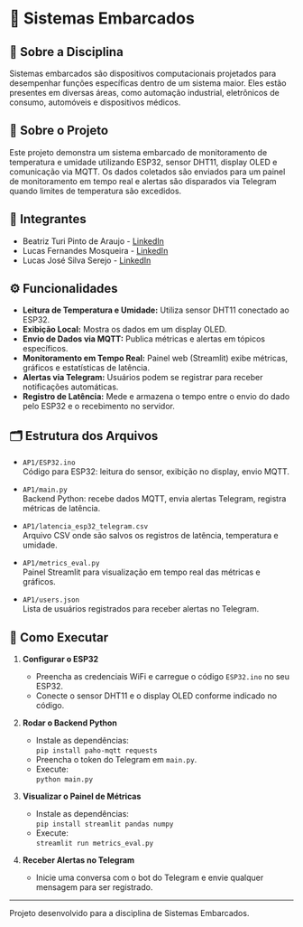 # 📌 Sistemas Embarcados

## 📖 Sobre a Disciplina
Sistemas embarcados são dispositivos computacionais projetados para desempenhar funções específicas dentro de um sistema maior. Eles estão presentes em diversas áreas, como automação industrial, eletrônicos de consumo, automóveis e dispositivos médicos.

## 📖 Sobre o Projeto

Este projeto demonstra um sistema embarcado de monitoramento de temperatura e umidade utilizando ESP32, sensor DHT11, display OLED e comunicação via MQTT. Os dados coletados são enviados para um painel de monitoramento em tempo real e alertas são disparados via Telegram quando limites de temperatura são excedidos.

## 👥 Integrantes
- Beatriz Turi Pinto de Araujo - [LinkedIn](https://linkedin.com/in/beatrizturi)
- Lucas Fernandes Mosqueira - [LinkedIn](https://linkedin.com/in/lucas-fernandes-mosqueira)
- Lucas José Silva Serejo - [LinkedIn](https://linkedin.com/in/lucasjserejo)

## ⚙️ Funcionalidades

- **Leitura de Temperatura e Umidade:** Utiliza sensor DHT11 conectado ao ESP32.
- **Exibição Local:** Mostra os dados em um display OLED.
- **Envio de Dados via MQTT:** Publica métricas e alertas em tópicos específicos.
- **Monitoramento em Tempo Real:** Painel web (Streamlit) exibe métricas, gráficos e estatísticas de latência.
- **Alertas via Telegram:** Usuários podem se registrar para receber notificações automáticas.
- **Registro de Latência:** Mede e armazena o tempo entre o envio do dado pelo ESP32 e o recebimento no servidor.

## 🗂 Estrutura dos Arquivos

- `AP1/ESP32.ino`  
  Código para ESP32: leitura do sensor, exibição no display, envio MQTT.

- `AP1/main.py`  
  Backend Python: recebe dados MQTT, envia alertas Telegram, registra métricas de latência.

- `AP1/latencia_esp32_telegram.csv`  
  Arquivo CSV onde são salvos os registros de latência, temperatura e umidade.

- `AP1/metrics_eval.py`  
  Painel Streamlit para visualização em tempo real das métricas e gráficos.

- `AP1/users.json`  
  Lista de usuários registrados para receber alertas no Telegram.

## 🚀 Como Executar

1. **Configurar o ESP32**
   - Preencha as credenciais WiFi e carregue o código `ESP32.ino` no seu ESP32.
   - Conecte o sensor DHT11 e o display OLED conforme indicado no código.

2. **Rodar o Backend Python**
   - Instale as dependências:  
     `pip install paho-mqtt requests`
   - Preencha o token do Telegram em `main.py`.
   - Execute:  
     `python main.py`

3. **Visualizar o Painel de Métricas**
   - Instale as dependências:  
     `pip install streamlit pandas numpy`
   - Execute:  
     `streamlit run metrics_eval.py`

4. **Receber Alertas no Telegram**
   - Inicie uma conversa com o bot do Telegram e envie qualquer mensagem para ser registrado.
---

Projeto desenvolvido para a disciplina de Sistemas Embarcados.
